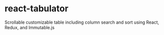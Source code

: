 # react-tabulator
Scrollable customizable table including column search and sort using React, Redux, and Immutable.js
